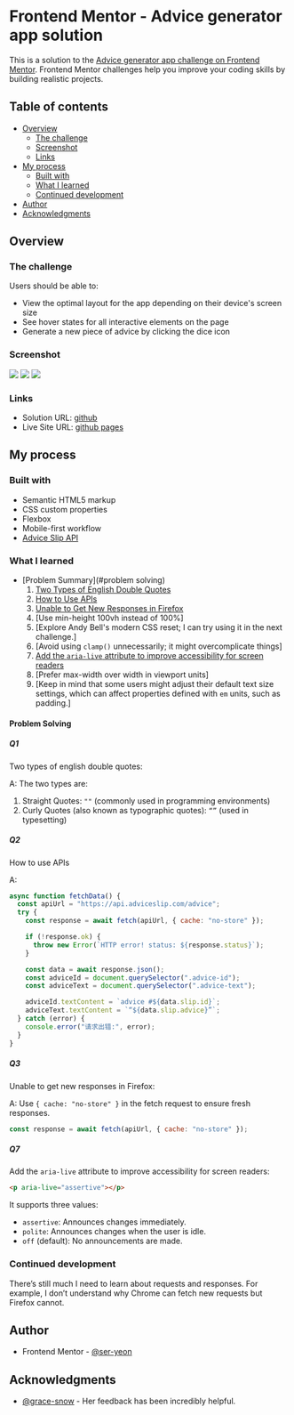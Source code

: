 # Frontend Mentor - Advice generator app solution

This is a solution to the [Advice generator app challenge on Frontend Mentor](https://www.frontendmentor.io/challenges/advice-generator-app-QdUG-13db). Frontend Mentor challenges help you improve your coding skills by building realistic projects.

## Table of contents

- [Overview](#overview)
  - [The challenge](#the-challenge)
  - [Screenshot](#screenshot)
  - [Links](#links)
- [My process](#my-process)
  - [Built with](#built-with)
  - [What I learned](#what-i-learned)
  - [Continued development](#continued-development)
- [Author](#author)
- [Acknowledgments](#acknowledgments)

## Overview

### The challenge

Users should be able to:

- View the optimal layout for the app depending on their device's screen size
- See hover states for all interactive elements on the page
- Generate a new piece of advice by clicking the dice icon

### Screenshot

![](./inbox/desktop.png)
![](./inbox/Screen%20Shot%202024-12-23%20at%2011.16.45.png)
![](./inbox/Screen%20Shot%202024-12-23%20at%2011.17.28.png)

### Links

- Solution URL: [github](https://github.com/ser-yeon/frontend-mentor-challenges/tree/main/advice-generator-app-main)
- Live Site URL: [github pages](https://ser-yeon.github.io/advice-generator-app-main)

## My process

### Built with

- Semantic HTML5 markup
- CSS custom properties
- Flexbox
- Mobile-first workflow
- [Advice Slip API](https://api.adviceslip.com)

### What I learned

- [Problem Summary](#problem solving)
  1.  [Two Types of English Double Quotes](#q1)
  2.  [How to Use APIs](#q2)
  3.  [Unable to Get New Responses in Firefox](#q3)
  4.  [Use min-height 100vh instead of 100%]
  5.  [Explore Andy Bell's modern CSS reset; I can try using it in the next challenge.]
  6.  [Avoid using `clamp()` unnecessarily; it might overcomplicate things]
  7.  [Add the `aria-live` attribute to improve accessibility for screen readers](#q7)
  8.  [Prefer max-width over width in viewport units]
  9.  [Keep in mind that some users might adjust their default text size settings, which can affect properties defined with `em` units, such as padding.]

#### Problem Solving

##### Q1

Two types of english double quotes:

A: The two types are:

1. Straight Quotes: `""` (commonly used in programming environments)
2. Curly Quotes (also known as typographic quotes): `“”` (used in typesetting)

##### Q2

How to use APIs

A:

```js
async function fetchData() {
  const apiUrl = "https://api.adviceslip.com/advice";
  try {
    const response = await fetch(apiUrl, { cache: "no-store" });

    if (!response.ok) {
      throw new Error(`HTTP error! status: ${response.status}`);
    }

    const data = await response.json();
    const adviceId = document.querySelector(".advice-id");
    const adviceText = document.querySelector(".advice-text");

    adviceId.textContent = `advice #${data.slip.id}`;
    adviceText.textContent = `“${data.slip.advice}”`;
  } catch (error) {
    console.error("请求出错:", error);
  }
}
```

##### Q3

Unable to get new responses in Firefox:

A: Use `{ cache: "no-store" }` in the fetch request to ensure fresh responses.

```js
const response = await fetch(apiUrl, { cache: "no-store" });
```

##### Q7

Add the `aria-live` attribute to improve accessibility for screen readers:

```html
<p aria-live="assertive"></p>
```

It supports three values:

- `assertive`: Announces changes immediately.
- `polite`: Announces changes when the user is idle.
- `off` (default): No announcements are made.

### Continued development

There’s still much I need to learn about requests and responses. For example, I don’t understand why Chrome can fetch new requests but Firefox cannot.

## Author

- Frontend Mentor - [@ser-yeon](https://www.frontendmentor.io/profile/ser-yeon)

## Acknowledgments

- [@grace-snow](https://www.frontendmentor.io/profile/grace-snow) - Her feedback has been incredibly helpful.
